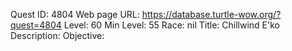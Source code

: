 Quest ID: 4804
Web page URL: https://database.turtle-wow.org/?quest=4804
Level: 60
Min Level: 55
Race: nil
Title: Chillwind E'ko
Description: 
Objective: 
